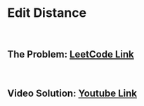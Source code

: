 # Edit Distance

<br>

## The Problem: [LeetCode Link](https://leetcode.com/problems/edit-distance/)

<br>

## Video Solution: [Youtube Link](https://youtu.be/rOHeIwyAO9g)
